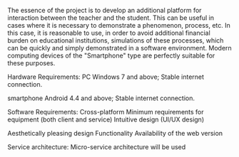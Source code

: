 The essence of the project is to develop an additional platform for interaction between the teacher and the student. This can be useful in cases where it is necessary to demonstrate a phenomenon, process, etc. In this case, it is reasonable to use, in order to avoid additional financial burden on educational institutions, simulations of these processes, which can be quickly and simply demonstrated in a software environment. Modern computing devices of the "Smartphone" type are perfectly suitable for these purposes.

Hardware Requirements:
PC
Windows 7 and above;
Stable internet connection.

smartphone 
Android 4.4 and above;
Stable internet connection.

Software Requirements:
Cross-platform
Minimum requirements for equipment (both client and service)
Intuitive design (UI/UX design) 


Aesthetically pleasing design 
Functionality
Availability of the web version

Service architecture:
Micro-service architecture will be used
